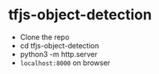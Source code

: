 # tfjs-object-detection
- Clone the repo
- cd tfjs-object-detection
- python3 -m http.server
- `localhost:8000` on browser
